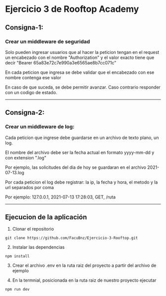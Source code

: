 # Ejercicio 3 de Rooftop Academy

## Consigna-1:
### Crear un middleware de seguridad

Solo pueden ingresar usuarios que al hacer la peticion tengan en el request un encabezado con el nombre "Authorization" y el valor exacto tiene que decir "Bearer 65a83e72c7e990a3e6565ae8b7cc071c"

En cada peticion que ingresa se debe validar que el encabezado con ese nombre contenga ese valor

En caso de que suceda, se debe permitir avanzar. Caso contrario responder con un codigo de estado.

---

## Consigna-2:
### Crear un middleware de log:

Cada peticion que ingrese debe guardarse en un archivo de texto plano, un log.

El nombre del archivo debe ser la fecha actual en formato yyyy-mm-dd y con extension ".log"

Por ejemplo, las solicitudes del dia de hoy se guardaran en el archivo 2021-07-13.log

Por cada peticion el log debe registrar: la ip, la fecha y hora, el metodo y la url separados por coma

Por ejemplo: 127.0.0.1, 2021-07-13 17:28:03, GET, /ruta

---

## Ejecucion de la aplicación

1. Clonar el repositorio
```
git clone https://github.com/FacuBnz/Ejercicio-3-Rooftop.git
```

2. Instalar las dependencias
```
npm install
```

3. Crear el archivo .env en la ruta raiz del proyecto a partir del archivo de ejemplo

4. En la termnial, posicionada en la ruta raiz de nuestro proyecto ejecutar
 ```
 npm run dev
 ```


